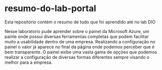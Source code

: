 # resumo-do-lab-portal
Esta repositório contém o resumo de tudo que foi aprendido até no lab DIO

Nesse laboratorio pude aprender sobre o painel da Microsoft Azure, um painle onde possui diversas ferramentas completas que podem facilitar muito a usabilidade dentro de uma empresa.
Realizando a configuração no painel o valor já aparece no final da página onde podemos perceber que é bem transparente. O painel exibe uma vasta gama de opções que podemos realizar a configuração de diversas formas diferentes sempre visando 
o melhor para a empresa.
